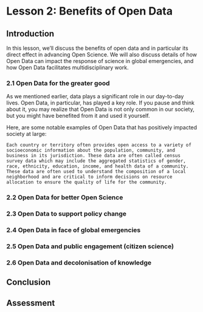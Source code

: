 # Lesson 2: Benefits of Open Data 
## Introduction
In this lesson, we’ll discuss the benefits of open data and in particular its direct effect in advancing Open Science. We will also discuss details of how Open Data can impact the response of science in global emergencies, and how Open Data facilitates multidisciplinary work.

### 2.1 Open Data for the greater good
As we mentioned earlier, data plays a significant role in our day-to-day lives. Open Data, in particular, has played a key role. If you pause and think about it, you may realize that Open Data is not only common in our society, but you might have benefited from it and used it yourself. 

Here, are some notable examples of Open Data that has positively impacted society at large:

```{admonition} Census survey data
Each country or territory often provides open access to a variety of socioeconomic information about the population, community, and business in its jurisdiction. These data are often called census survey data which may include the aggregated statistics of gender, race, ethnicity, education, income, and health data of a community. These data are often used to understand the composition of a local neighborhood and are critical to inform decisions on resource allocation to ensure the quality of life for the community.
```

### 2.2 Open Data for better Open Science
### 2.3 Open Data to support policy change
### 2.4 Open Data in face of global emergencies
### 2.5 Open Data and public engagement (citizen science)
### 2.6 Open Data and decolonisation of knowledge
## Conclusion
## Assessment

